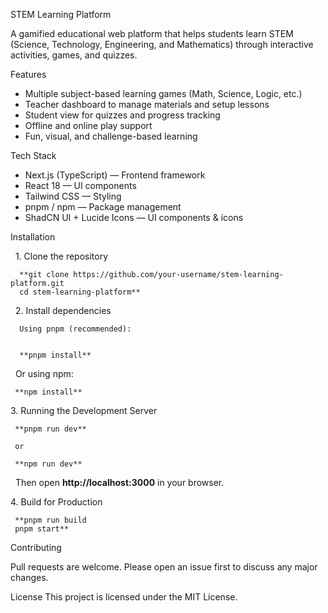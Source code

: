 STEM Learning Platform

A gamified educational web platform that helps students learn STEM (Science, Technology, Engineering, and Mathematics) through interactive activities, games, and quizzes.

Features

* Multiple subject-based learning games (Math, Science, Logic, etc.)
* Teacher dashboard to manage materials and setup lessons
* Student view for quizzes and progress tracking
* Offline and online play support
* Fun, visual, and challenge-based learning


Tech Stack

* Next.js (TypeScript) — Frontend framework
* React 18 — UI components
* Tailwind CSS — Styling
* pnpm / npm — Package management
* ShadCN UI + Lucide Icons — UI components \& icons

Installation

&nbsp;  1. Clone the repository

      **git clone https://github.com/your-username/stem-learning-platform.git
      cd stem-learning-platform**

&nbsp;  2. Install dependencies

      Using pnpm (recommended):


      **pnpm install**

  &nbsp;  Or using npm:

     **npm install**

  
  3\. Running the Development Server

     **pnpm run dev**

     or

     **npm run dev**

  
  &nbsp;  Then open **http://localhost:3000** in your browser.

  
  4\. Build for Production

     **pnpm run build
     pnpm start**


  Contributing

  Pull requests are welcome.
  Please open an issue first to discuss any major changes.


  License
  This project is licensed under the MIT License.

